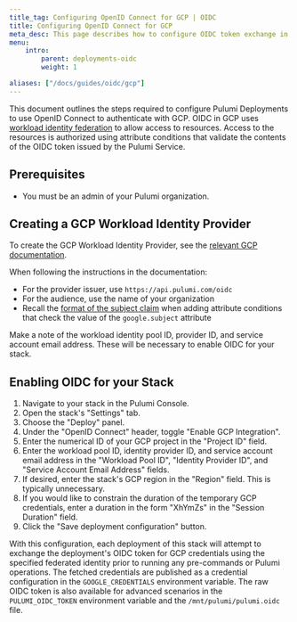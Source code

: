 ```yaml
---
title_tag: Configuring OpenID Connect for GCP | OIDC
title: Configuring OpenID Connect for GCP
meta_desc: This page describes how to configure OIDC token exchange in GCP for use with Pulumi Deployments
menu:
    intro:
        parent: deployments-oidc
        weight: 1

aliases: ["/docs/guides/oidc/gcp"]
---
```


This document outlines the steps required to configure Pulumi Deployments to use OpenID Connect to authenticate with GCP. OIDC in GCP uses [workload identity federation](https://cloud.google.com/iam/docs/workload-identity-federation) to allow access to resources. Access to the resources is authorized using attribute conditions that validate the contents of the OIDC token issued by the Pulumi Service.

## Prerequisites

* You must be an admin of your Pulumi organization.

## Creating a GCP Workload Identity Provider

To create the GCP Workload Identity Provider, see the [relevant GCP documentation](https://cloud.google.com/iam/docs/workload-identity-federation-with-other-providers).

When following the instructions in the documentation:

* For the provider issuer, use `https://api.pulumi.com/oidc`
* For the audience, use the name of your organization
* Recall the [format of the subject claim](/docs/guides/oidc/#overview) when adding attribute conditions that check the value of the `google.subject` attribute

Make a note of the workload identity pool ID, provider ID, and service account email address. These will be necessary to enable OIDC for your stack.

## Enabling OIDC for your Stack

1. Navigate to your stack in the Pulumi Console.
2. Open the stack's "Settings" tab.
3. Choose the "Deploy" panel.
4. Under the "OpenID Connect" header, toggle "Enable GCP Integration".
5. Enter the numerical ID of your GCP project in the "Project ID" field.
6. Enter the workload pool ID, identity provider ID, and service account email address in the "Workload Pool ID", "Identity Provider ID", and "Service Account Email Address" fields.
7. If desired, enter the stack's GCP region in the "Region" field. This is typically unnecessary.
8. If you would like to constrain the duration of the temporary GCP credentials, enter a duration in the form "XhYmZs" in the "Session Duration" field.
9. Click the "Save deployment configuration" button.

With this configuration, each deployment of this stack will attempt to exchange the deployment's OIDC token for GCP credentials using the specified federated identity prior to running any pre-commands or Pulumi operations. The fetched credentials are published as a credential configuration in the `GOOGLE_CREDENTIALS` environment variable. The raw OIDC token is also available for advanced scenarios in the `PULUMI_OIDC_TOKEN` environment variable and the `/mnt/pulumi/pulumi.oidc` file.
